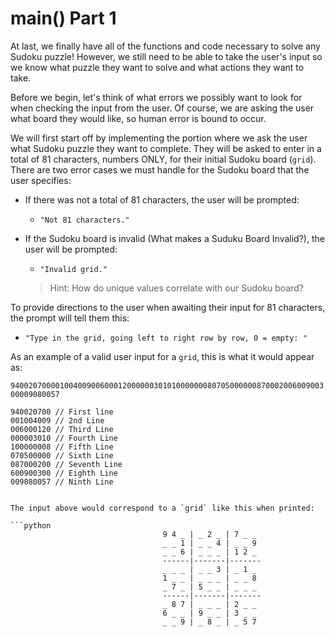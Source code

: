 <!--title={user input: main() part 1}-->

<!--badges={Algorithmns:60}-->

<!--concepts{User Input}-->

# main() Part 1

At last, we finally have all of the functions and code necessary to solve any Sudoku puzzle! However, we still need to be able to take the user's input so we know what puzzle they want to solve and what actions they want to take. 

Before we begin, let's think of what errors we possibly want to look for when checking the input from the user.
Of course, we are asking the user what board they would like, so human error is bound to occur. 

We will first start off by implementing the portion where we ask the user what Sudoku puzzle they want to complete. They will be asked to enter in a total of 81 characters, numbers ONLY, for their initial Sudoku board (`grid`). There are two error cases we must handle for the Sudoku board that the user specifies:

- If there was not a total of 81 characters, the user will be prompted: 
  
  - `"Not 81 characters."`
- If the Sudoku board is invalid (What makes a Suduku Board Invalid?), the user will be prompted:
  - `"Invalid grid."`
  > Hint: How do unique values correlate with our Sudoku board?

To provide directions to the user when awaiting their input for 81 characters, the prompt will tell them this:

- `"Type in the grid, going left to right row by row, 0 = empty: "`



As an example of a valid user input for a `grid`, this is what it would appear as:

`940020700001004009006000120000003010100000008070500000087000200600900300009080057`
```
940020700 // First line
001004009 // 2nd Line
006000120 // Third Line
000003010 // Fourth Line
100000008 // Fifth Line
070500000 // Sixth Line
087000200 // Seventh Line
600900300 // Eighth Line 
009080057 // Ninth Line


The input above would correspond to a `grid` like this when printed:

​```python
                                  9 4 _ | _ 2 _ | 7 _ _ 
                                  _ _ 1 | _ _ 4 | _ _ 9 
                                  _ _ 6 | _ _ _ | 1 2 _ 
                                  ------|-------|-------
                                  _ _ _ | _ _ 3 | _ 1 _ 
                                  1 _ _ | _ _ _ | _ _ 8 
                                  _ 7 _ | 5 _ _ | _ _ _ 
                                  ------|-------|-------
                                  _ 8 7 | _ _ _ | 2 _ _ 
                                  6 _ _ | 9 _ _ | 3 _ _ 
                                  _ _ 9 | _ 8 _ | _ 5 7 
```
